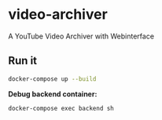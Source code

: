 # video-archiver
A YouTube Video Archiver with Webinterface

## Run it

````bash
docker-compose up --build
````

**Debug backend container:**

````bash
docker-compose exec backend sh
````